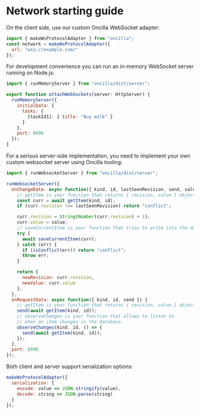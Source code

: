 # Network starting guide

On the client side, use our custom Oncilla WebSocket adapter:

```js
import { makeWsProtocolAdapter } from "oncilla";
const network = makeWsProtocolAdapter({
  url: "wss://example.com/"
});
```

For development convenience you can run an in-memory WebSocket server running on Node.js:

```js
import { runMemoryServer } from "oncilla/dist/server";

export function attachWebSockets(server: HttpServer) {
  runMemoryServer({
    initialData: {
      tasks: {
        [taskId1]: { title: "Buy milk" }
      }
    },
    port: 8090
  });
}
```

For a serious server-side implementation, you need to implement your own custom websocket server using Oncilla tooling:

```js
import { runWebsocketServer } from "oncilla/dist/server";

runWebsocketServer({
  onChangeData: async function({ kind, id, lastSeenRevision, send, value }) {
    // getItem is your function that returns { revision, value } object
    const curr = await getItem(kind, id);
    if (curr.revision !== lastSeenRevision) return "conflict";

    curr.revision = String(Number(curr.revision) + 1);
    curr.value = value;
    // saveCurrentItem is your function that tries to write into the database
    try {
      await saveCurrentItem(curr);
    } catch (err) {
      if (isConflict(err)) return "conflict";
      throw err;
    }

    return {
      newRevision: curr.revision,
      newValue: curr.value
    };
  },
  onRequestData: async function({ kind, id, send }) {
    // getItem is your function that returns { revision, value } object
    send(await getItem(kind, id));
    // observeChanges is your function that allows to listen to
    // when an item changes in the database.
    observeChanges(kind, id, () => {
      send(await getItem(kind, id));
    });
  },
  port: 8090
});
```

Both client and server support serialization options:

```js
makeWsProtocolAdapter({
  serialization: {
    encode: value => JSON.stringify(value),
    decode: string => JSON.parse(string)
  }
});
```
